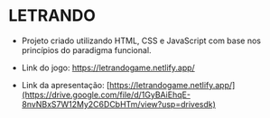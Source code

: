 # LETRANDO

- Projeto criado utilizando HTML, CSS e JavaScript com base nos princípios do paradigma funcional. 

- Link do jogo: https://letrandogame.netlify.app/

- Link da apresentação: [https://letrandogame.netlify.app/](https://drive.google.com/file/d/1GyBAiEhqE-8nvNBxS7W12My2C6DCbHTm/view?usp=drivesdk)
